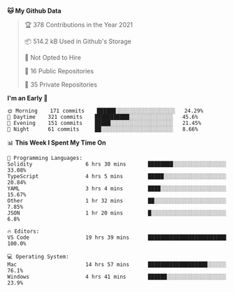 <!--START_SECTION:waka-->
**🐱 My Github Data** 

> 🏆 378 Contributions in the Year 2021
 > 
> 📦 514.2 kB Used in Github's Storage 
 > 
> 🚫 Not Opted to Hire
 > 
> 📜 16 Public Repositories 
 > 
> 🔑 35 Private Repositories  
 > 
**I'm an Early 🐤** 

```text
🌞 Morning    171 commits    ██████░░░░░░░░░░░░░░░░░░░   24.29% 
🌆 Daytime    321 commits    ███████████░░░░░░░░░░░░░░   45.6% 
🌃 Evening    151 commits    █████░░░░░░░░░░░░░░░░░░░░   21.45% 
🌙 Night      61 commits     ██░░░░░░░░░░░░░░░░░░░░░░░   8.66%

```


📊 **This Week I Spent My Time On** 

```text
💬 Programming Languages: 
Solidity                 6 hrs 30 mins       ████████░░░░░░░░░░░░░░░░░   33.08% 
TypeScript               4 hrs 5 mins        █████░░░░░░░░░░░░░░░░░░░░   20.84% 
YAML                     3 hrs 4 mins        ████░░░░░░░░░░░░░░░░░░░░░   15.67% 
Other                    1 hr 32 mins        ██░░░░░░░░░░░░░░░░░░░░░░░   7.85% 
JSON                     1 hr 20 mins        █░░░░░░░░░░░░░░░░░░░░░░░░   6.8%

🔥 Editors: 
VS Code                  19 hrs 39 mins      █████████████████████████   100.0%

💻 Operating System: 
Mac                      14 hrs 57 mins      ███████████████████░░░░░░   76.1% 
Windows                  4 hrs 41 mins       ██████░░░░░░░░░░░░░░░░░░░   23.9%

```


<!--END_SECTION:waka-->

